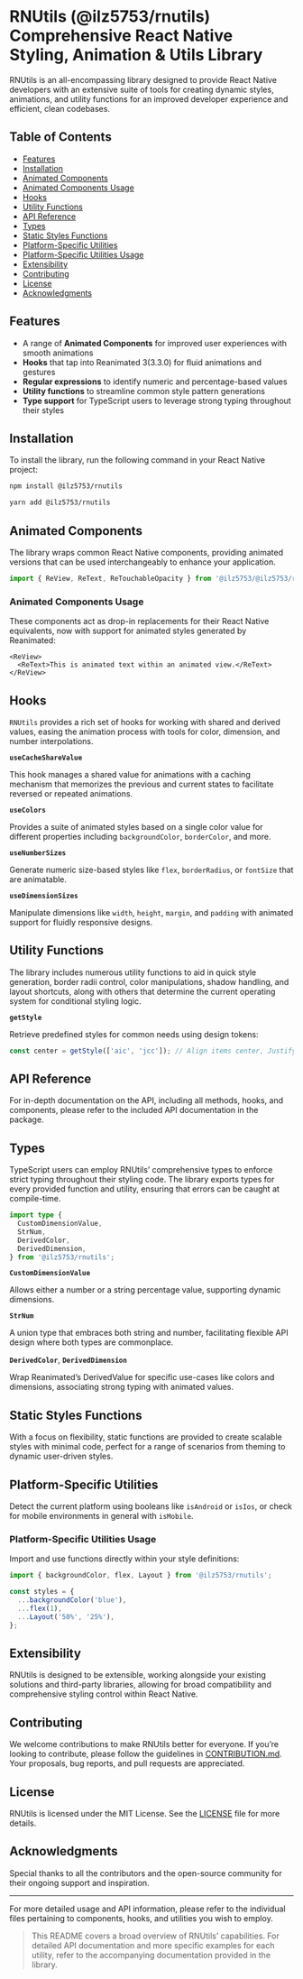 # RNUtils (@ilz5753/rnutils) Comprehensive React Native Styling, Animation & Utils Library

RNUtils is an all-encompassing library designed to provide React Native developers with an extensive suite of tools for creating dynamic styles, animations, and utility functions for an improved developer experience and efficient, clean codebases.

## Table of Contents

- [Features](#features)
- [Installation](#installation)
- [Animated Components](#animated-components)
- [Animated Components Usage](#animated-components-usage)
- [Hooks](#hooks)
- [Utility Functions](#utility-functions)
- [API Reference](#api-reference)
- [Types](#types)
- [Static Styles Functions](#static-styles-functions)
- [Platform-Specific Utilities](#platform-specific-utilities)
- [Platform-Specific Utilities Usage](#platform-specific-utilities-usage)
- [Extensibility](#extensibility)
- [Contributing](#contributing)
- [License](#license)
- [Acknowledgments](#acknowledgments)

## Features

- A range of **Animated Components** for improved user experiences with smooth animations
- **Hooks** that tap into Reanimated 3(3.3.0) for fluid animations and gestures
- **Regular expressions** to identify numeric and percentage-based values
- **Utility functions** to streamline common style pattern generations
- **Type support** for TypeScript users to leverage strong typing throughout their styles

## Installation

To install the library, run the following command in your React Native project:

```bash
npm install @ilz5753/rnutils
```

```bash
yarn add @ilz5753/rnutils
```

## Animated Components

The library wraps common React Native components, providing animated versions that can be used interchangeably to enhance your application.

```ts
import { ReView, ReText, ReTouchableOpacity } from '@ilz5753/@ilz5753/rnutils';
```

### Animated Components Usage

These components act as drop-in replacements for their React Native equivalents, now with support for animated styles generated by Reanimated:

```tsx
<ReView>
  <ReText>This is animated text within an animated view.</ReText>
</ReView>
```

## Hooks

`RNUtils` provides a rich set of hooks for working with shared and derived values, easing the animation process with tools for color, dimension, and number interpolations.

**`useCacheShareValue`**

This hook manages a shared value for animations with a caching mechanism that memorizes the previous and current states to facilitate reversed or repeated animations.

**`useColors`**

Provides a suite of animated styles based on a single color value for different properties including `backgroundColor`, `borderColor`, and more.

**`useNumberSizes`**

Generate numeric size-based styles like `flex`, `borderRadius`, or `fontSize` that are animatable.

**`useDimensionSizes`**

Manipulate dimensions like `width`, `height`, `margin`, and `padding` with animated support for fluidly responsive designs.

## Utility Functions

The library includes numerous utility functions to aid in quick style generation, border radii control, color manipulations, shadow handling, and layout shortcuts, along with others that determine the current operating system for conditional styling logic.

**`getStyle`**

Retrieve predefined styles for common needs using design tokens:

```ts
const center = getStyle(['aic', 'jcc']); // Align items center, Justify content center
```

## API Reference

For in-depth documentation on the API, including all methods, hooks, and components, please refer to the included API documentation in the package.

## Types

TypeScript users can employ RNUtils’ comprehensive types to enforce strict typing throughout their styling code. The library exports types for every provided function and utility, ensuring that errors can be caught at compile-time.

```ts
import type {
  CustomDimensionValue,
  StrNum,
  DerivedColor,
  DerivedDimension,
} from '@ilz5753/rnutils';
```

**`CustomDimensionValue`**

Allows either a number or a string percentage value, supporting dynamic dimensions.

**`StrNum`**

A union type that embraces both string and number, facilitating flexible API design where both types are commonplace.

**`DerivedColor`**, **`DerivedDimension`**

Wrap Reanimated’s DerivedValue for specific use-cases like colors and dimensions, associating strong typing with animated values.

## Static Styles Functions

With a focus on flexibility, static functions are provided to create scalable styles with minimal code, perfect for a range of scenarios from theming to dynamic user-driven styles.

## Platform-Specific Utilities

Detect the current platform using booleans like `isAndroid` or `isIos`, or check for mobile environments in general with `isMobile`.

### Platform-Specific Utilities Usage

Import and use functions directly within your style definitions:

```ts
import { backgroundColor, flex, Layout } from '@ilz5753/rnutils';

const styles = {
  ...backgroundColor('blue'),
  ...flex(1),
  ...Layout('50%', '25%'),
};
```

## Extensibility

RNUtils is designed to be extensible, working alongside your existing solutions and third-party libraries, allowing for broad compatibility and comprehensive styling control within React Native.

## Contributing

We welcome contributions to make RNUtils better for everyone. If you’re looking to contribute, please follow the guidelines in [CONTRIBUTION.md](/CODE_OF_CONDUCT.md). Your proposals, bug reports, and pull requests are appreciated.

## License

RNUtils is licensed under the MIT License. See the [LICENSE](/LICENSE) file for more details.

## Acknowledgments

Special thanks to all the contributors and the open-source community for their ongoing support and inspiration.

---

For more detailed usage and API information, please refer to the individual files pertaining to components, hooks, and utilities you wish to employ.

> This README covers a broad overview of RNUtils’ capabilities. For detailed API documentation and more specific examples for each utility, refer to the accompanying documentation provided in the library.
